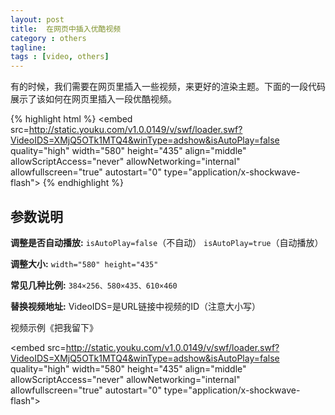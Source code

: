 ```yaml
---
layout: post
title:  在网页中插入优酷视频
category : others
tagline: 
tags : [video, others]
---
```


有的时候，我们需要在网页里插入一些视频，来更好的渲染主题。下面的一段代码展示了该如何在网页里插入一段优酷视频。

{% highlight html %}
<embed src=http://static.youku.com/v1.0.0149/v/swf/loader.swf?VideoIDS=XMjQ5OTk1MTQ4&winType=adshow&isAutoPlay=false 
quality="high" width="580" height="435" align="middle" allowScriptAccess="never" allowNetworking="internal" 
allowfullscreen="true" autostart="0" type="application/x-shockwave-flash"></embed>
{% endhighlight %}

参数说明
---

**调整是否自动播放:** `isAutoPlay=false`（不自动） `isAutoPlay=true`（自动播放）

**调整大小:** `width="580" height="435"`

**常见几种比例:** `384×256、580×435、610×460`

**替换视频地址:** VideoIDS=是URL链接中视频的ID（注意大小写）

视频示例《把我留下》

<embed src=http://static.youku.com/v1.0.0149/v/swf/loader.swf?VideoIDS=XMjQ5OTk1MTQ4&winType=adshow&isAutoPlay=false 
quality="high" width="580" height="435" align="middle" allowScriptAccess="never" allowNetworking="internal" 
allowfullscreen="true" autostart="0" type="application/x-shockwave-flash"></embed>
